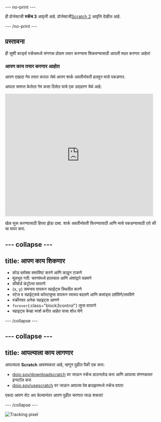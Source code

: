 \--- no-print \---

ही प्रोजेक्टची **स्क्रॅच 3** आवृत्ती आहे. प्रोजेक्टची[Scratch 2](https://projects.raspberrypi.org/en/projects/cd-beginner-scratch-sushi-scratch2) आवृत्ति देखील आहे.

\--- /no-print \---

## प्रस्तावना

ही सुशी कार्ड्स स्क्रॅचमध्ये संगणक प्रोग्राम तयार करण्यास शिकवण्यासाठी आपली मदत करणार आहेत!

### आपण काय तयार करणार आहोत

आपण एखादा गेम तयार कराल जेथे आपण शार्क अवतीभोवती हलवून मासे पकडणार.

आपला समाप्त केलेला गेम कसा दिसेल याचे एक उदाहरण येथे आहे:

<div class="scratch-preview">
  <iframe allowtransparency="true" width="485" height="402" src="https://scratch.mit.edu/projects/embed/205355052/?autostart=false" frameborder="0"></iframe>
</div>

खेळ सुरू करण्यासाठी हिरवा झेंडा दाबा. शार्क अवतीभोवती फिरण्यासाठी आणि मासे पकडण्यासाठी एरो की चा वापर करा.

## \--- collapse \---

## title: आपण काय शिकणार

+ कोड ब्लॉक्स समाविष्ट करणे आणि काढून टाकणे
+ मूलभूत गती: चरणांमध्ये हालचाल आणि अंशांद्वारे वळवणे
+ कीबोर्ड कंट्रोल्स वापरणे
+ (x, y) समन्वय वापरून स्प्राईट्स स्थितीत करणे
+ स्टेज व स्प्राईट्सचे कॉस्ट्यूम्स वापरून स्वरूप बदलणे आणि कमांड्स दर्शविणे/लपविणे
+ स्क्रीनवर अनेक स्प्राइट्स आणणे
+ `forever`{:class="block3control"} लूप्स वापरणे
+ स्प्राइट्स केव्हा स्पर्श करीत आहेत याचा शोध घेणे

\--- /collapse \---

## \--- collapse \---

## title: आपल्याला काय लागणार

आपल्याला **Scratch** आवश्यकता आहे, म्हणून पुढील पैकी एक करा:

+ [dojo.soy/downloadscratch](http://dojo.soy/downloadscratch) वर जाऊन स्क्रॅच डाउनलोड करा आणि आपल्या संगणकावर इन्स्टॉल करा
+ [dojo.soy/usescratch](http://dojo.soy/usescratch) वर जाऊन आपल्या वेब ब्राउझरमध्ये स्क्रॅच वापरा

एकदा आपण सेट अप केल्यानंतर आपण पुढील चरणात जाऊ शकता!

\--- /collapse \---

![Tracking pixel](http://code.org/api/hour/begin_coderdojo_sushi.png)